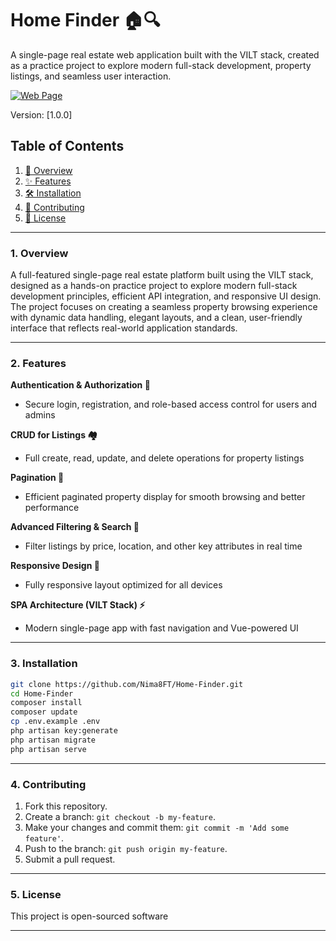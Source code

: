 # Home Finder 🏠🔍

A single-page real estate web application built with the VILT stack, created as a practice project to explore modern full-stack development, property listings, and seamless user interaction.

[![Web Page](https://i.postimg.cc/Z5Vd3F7Z/291-1x-shots-so.png)](https://postimg.cc/sMGxCSC0)

Version: [1.0.0]

## Table of Contents

1. [🚀 Overview](#1-overview)
2. [✨ Features](#2-features)
3. [🛠️ Installation](#3-installation)
4. [🤝 Contributing](#4-contributing)
5. [📝 License](#5-license)

---

### 1. Overview

A full-featured single-page real estate platform built using the VILT stack, designed as a hands-on practice project to explore modern full-stack development principles, efficient API integration, and responsive UI design. The project focuses on creating a seamless property browsing experience with dynamic data handling, elegant layouts, and a clean, user-friendly interface that reflects real-world application standards.

---

### 2. Features

**Authentication & Authorization 🔐**
- Secure login, registration, and role-based access control for users and admins
  
**CRUD for Listings 🏘️**
- Full create, read, update, and delete operations for property listings

**Pagination 📄**
- Efficient paginated property display for smooth browsing and better performance

**Advanced Filtering & Search 🎯**
- Filter listings by price, location, and other key attributes in real time
  
**Responsive Design 🧩**
- Fully responsive layout optimized for all devices

**SPA Architecture (VILT Stack) ⚡**
- Modern single-page app with fast navigation and Vue-powered UI
  
---

### 3. Installation

```bash
git clone https://github.com/Nima8FT/Home-Finder.git
cd Home-Finder
composer install
composer update
cp .env.example .env
php artisan key:generate
php artisan migrate
php artisan serve
```

---

### 4. Contributing

1. Fork this repository.
2. Create a branch: `git checkout -b my-feature`.
3. Make your changes and commit them: `git commit -m 'Add some feature'`.
4. Push to the branch: `git push origin my-feature`.
5. Submit a pull request.

---

### 5. License

This project is open-sourced software

---
